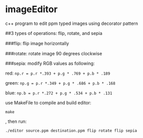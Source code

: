 # imageEditor
c++ program to edit ppm typed images using decorator pattern

##3 types of operations: flip, rotate, and sepia

###flip: 
ﬂip image horizontally

###rotate: 
rotate image 90 degrees clockwise

###sepia: 
modify RGB values as following:

red: `np.r = p.r *.393 + p.g * .769 + p.b * .189`

green: `np.g = p.r *.349 + p.g * .686 + p.b * .168 `

blue: `np.b = p.r *.272 + p.g * .534 + p.b * .131 `


use MakeFile to compile and build editor:

`make`

, then run:

`./editor source.ppm destination.ppm flip rotate flip sepia`

